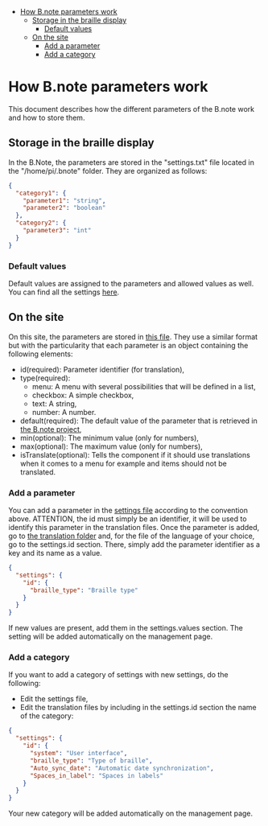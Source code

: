 <!-- TOC -->
* [How B.note parameters work](#how-bnote-parameters-work)
  * [Storage in the braille display](#storage-in-the-braille-display)
    * [Default values](#default-values)
  * [On the site](#on-the-site)
    * [Add a parameter](#add-a-parameter)
    * [Add a category](#add-a-category)
<!-- TOC -->

# How B.note parameters work

This document describes how the different parameters of the B.note work and how to store them.

## Storage in the braille display

In the B.Note, the parameters are stored in the "settings.txt" file located in the "/home/pi/.bnote" folder. They are
organized as follows:

```json
{
  "category1": {
    "parameter1": "string",
    "parameter2": "boolean"
  },
  "category2": {
    "parameter3": "int"
  }
}
```

### Default values

Default values are assigned to the parameters and allowed values as well. You can find all the
settings [here](https://github.com/devel-erb/bnote/blob/main/bnote/tools/settings.py).

## On the site

On this site, the parameters are stored in [this file](../src/settings.js). They use a similar format but with the
particularity that each parameter is an object containing the following elements:

- id(required): Parameter identifier (for translation),
- type(required):
    - menu: A menu with several possibilities that will be defined in a list,
    - checkbox: A simple checkbox,
    - text: A string,
    - number: A number.
- default(required): The default value of the parameter that is retrieved in [the B.note project](https://github.com/devel-erb/bnote),
- min(optional): The minimum value (only for numbers),
- max(optional): The maximum value (only for numbers),
- isTranslate(optional): Tells the component if it should use translations when it comes to a menu for example and items should not be translated.

### Add a parameter

You can add a parameter in the [settings file](../src/settings.js) according to the convention above. ATTENTION, the id
must simply be an identifier, it will be used to identify this parameter in the translation files.
Once the parameter is added, go to [the translation folder](../locales) and, for the file of the language of your
choice, go to the settings.id section. There, simply add the parameter identifier as a key and its name as a value.

```json
{
  "settings": {
    "id": {
      "braille_type": "Braille type"
    }
  }
}
```

If new values are present, add them in the settings.values section.
The setting will be added automatically on the management page.

### Add a category

If you want to add a category of settings with new settings, do the following:

- Edit the settings file,
- Edit the translation files by including in the settings.id section the name of the category:

```json
{
  "settings": {
    "id": {
      "system": "User interface",
      "braille_type": "Type of braille",
      "Auto_sync_date": "Automatic date synchronization",
      "Spaces_in_label": "Spaces in labels"
    }
  }
}
```

Your new category will be added automatically on the management page.
